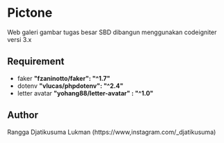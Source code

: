 # Pictone

Web galeri gambar tugas besar SBD dibangun menggunakan codeigniter versi 3.x

## Requirement
* faker **"fzaninotto/faker": "^1.7"**
* dotenv **"vlucas/phpdotenv": "^2.4"**
* letter avatar **"yohang88/letter-avatar" : "^1.0"**

## Author
Rangga Djatikusuma Lukman (https://www,instagram.com/_djatikusuma)
